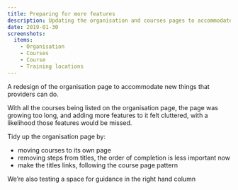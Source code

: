 ```yaml
---
title: Preparing for more features
description: Updating the organisation and courses pages to accommodate new features being added as part of UCAS transition.
date: 2019-01-30
screenshots:
  items:
    - Organisation
    - Courses
    - Course
    - Training locations
---
```


A redesign of the organisation page to accommodate new things that providers can do.

With all the courses being listed on the organisation page, the page was growing too long, and adding more features to it felt cluttered, with a likelihood those features would be missed.

Tidy up the organisation page by:

- moving courses to its own page
- removing steps from titles, the order of completion is less important now
- make the titles links, following the course page pattern

We’re also testing a space for guidance in the right hand column
